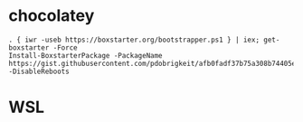 # chocolatey

    . { iwr -useb https://boxstarter.org/bootstrapper.ps1 } | iex; get-boxstarter -Force
    Install-BoxstarterPackage -PackageName https://gist.githubusercontent.com/pdobrigkeit/afb0fadf37b75a308b74405e507d2481/raw/fca7da59cba0044a4e7279724d8609cc19f53f21/gistfile1.txt -DisableReboots


# WSL
